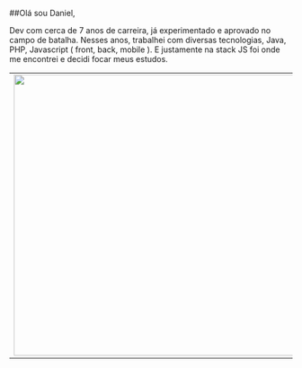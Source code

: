 ##Olá sou Daniel, 
 
 Dev com cerca de 7 anos de carreira, já experimentado e aprovado no campo de batalha. Nesses anos, trabalhei com diversas tecnologias, Java, PHP, Javascript ( front, back, mobile ). E justamente na stack JS foi onde me encontrei e decidi focar meus estudos.
<center>
<table>
    <tr>
        <td><img width="500px" align="left" src="https://github-readme-stats.vercel.app/api?username=danmakowiesky&theme=dracula&show_icons=true&count_private=true,0ff1ce,904e95&title_color=ff6e96&text_color=f8f8f2"/></td>
        <td><img width="500px" align="left" src="https://github-readme-stats.vercel.app/api/top-langs/?username=danmakowiesky&theme=dracula&hide=html&layout=compact&count_private=true&0ff1ce,904e95&title_color=ff6e96&text_color=f8f8f2"/></td>
    </tr>   
</table>
</center>  
